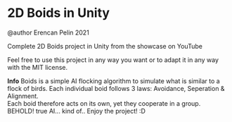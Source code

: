 # 2D Boids in Unity
@author Erencan Pelin 2021


Complete 2D Boids project in Unity from the showcase on YouTube<br>

Feel free to use this project in any way you want or to adapt it in any way with the MIT license.<br>

<b>Info</b>
Boids is a simple AI flocking algorithm to simulate what is similar to a flock of birds. Each individual boid follows 3 laws: Avoidance, Seperation & Alignment.<br>
Each boid therefore acts on its own, yet they cooperate in a group. BEHOLD! true AI... kind of.. Enjoy the project! :D
